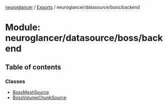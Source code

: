 [neuroglancer](../README.md) / [Exports](../modules.md) / neuroglancer/datasource/boss/backend

# Module: neuroglancer/datasource/boss/backend

## Table of contents

### Classes

- [BossMeshSource](../classes/neuroglancer_datasource_boss_backend.BossMeshSource.md)
- [BossVolumeChunkSource](../classes/neuroglancer_datasource_boss_backend.BossVolumeChunkSource.md)
